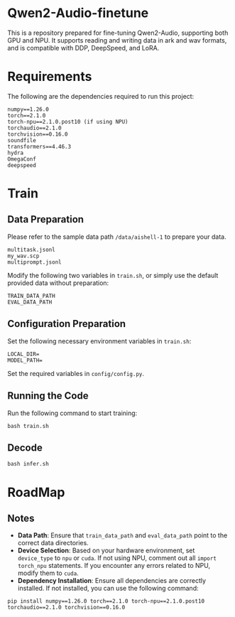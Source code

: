 # Qwen2-Audio-finetune  
This is a repository prepared for fine-tuning Qwen2-Audio, supporting both GPU and NPU. It supports reading and writing data in ark and wav formats, and is compatible with DDP, DeepSpeed, and LoRA.  

# Requirements  
The following are the dependencies required to run this project:  
```plaintext  
numpy==1.26.0  
torch==2.1.0  
torch-npu==2.1.0.post10 (if using NPU)  
torchaudio==2.1.0  
torchvision==0.16.0  
soundfile  
transformers==4.46.3  
hydra  
OmegaConf  
deepspeed  
```  

# Train  
## Data Preparation  
Please refer to the sample data path `/data/aishell-1` to prepare your data.  
```  
multitask.jsonl  
my_wav.scp  
multiprompt.jsonl  
```  
Modify the following two variables in `train.sh`, or simply use the default provided data without preparation:  
```  
TRAIN_DATA_PATH  
EVAL_DATA_PATH  
```  

## Configuration Preparation  
Set the following necessary environment variables in `train.sh`:  
```  
LOCAL_DIR=  
MODEL_PATH=  
```  
Set the required variables in `config/config.py`.  

## Running the Code  
Run the following command to start training:  
```  
bash train.sh  
```  
## Decode
```
bash infer.sh
```
# RoadMap  

## Notes  
- **Data Path**: Ensure that `train_data_path` and `eval_data_path` point to the correct data directories.  
- **Device Selection**: Based on your hardware environment, set `device_type` to `npu` or `cuda`. If not using NPU, comment out all `import torch_npu` statements. If you encounter any errors related to NPU, modify them to `cuda`.  
- **Dependency Installation**: Ensure all dependencies are correctly installed. If not installed, you can use the following command:  
```  
pip install numpy==1.26.0 torch==2.1.0 torch-npu==2.1.0.post10 torchaudio==2.1.0 torchvision==0.16.0  
```